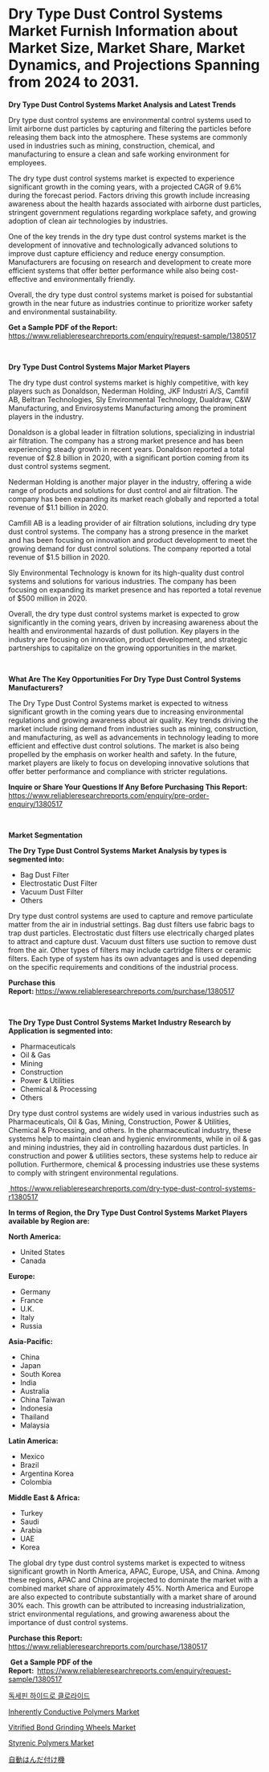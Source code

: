 <p><h1>Dry Type Dust Control Systems Market Furnish Information about Market Size, Market Share, Market Dynamics, and Projections Spanning from 2024 to 2031.</h1></p><p><strong>Dry Type Dust Control Systems Market Analysis and Latest Trends</strong></p>
<p><p>Dry type dust control systems are environmental control systems used to limit airborne dust particles by capturing and filtering the particles before releasing them back into the atmosphere. These systems are commonly used in industries such as mining, construction, chemical, and manufacturing to ensure a clean and safe working environment for employees.</p><p>The dry type dust control systems market is expected to experience significant growth in the coming years, with a projected CAGR of 9.6% during the forecast period. Factors driving this growth include increasing awareness about the health hazards associated with airborne dust particles, stringent government regulations regarding workplace safety, and growing adoption of clean air technologies by industries.</p><p>One of the key trends in the dry type dust control systems market is the development of innovative and technologically advanced solutions to improve dust capture efficiency and reduce energy consumption. Manufacturers are focusing on research and development to create more efficient systems that offer better performance while also being cost-effective and environmentally friendly.</p><p>Overall, the dry type dust control systems market is poised for substantial growth in the near future as industries continue to prioritize worker safety and environmental sustainability.</p></p>
<p><strong>Get a Sample PDF of the Report:&nbsp;</strong> <a href="https://www.reliableresearchreports.com/enquiry/request-sample/1380517">https://www.reliableresearchreports.com/enquiry/request-sample/1380517</a></p>
<p>&nbsp;</p>
<p><strong>Dry Type Dust Control Systems Major Market Players</strong></p>
<p><p>The dry type dust control systems market is highly competitive, with key players such as Donaldson, Nederman Holding, JKF Industri A/S, Camfill AB, Beltran Technologies, Sly Environmental Technology, Dualdraw, C&W Manufacturing, and Envirosystems Manufacturing among the prominent players in the industry.</p><p>Donaldson is a global leader in filtration solutions, specializing in industrial air filtration. The company has a strong market presence and has been experiencing steady growth in recent years. Donaldson reported a total revenue of $2.8 billion in 2020, with a significant portion coming from its dust control systems segment.</p><p>Nederman Holding is another major player in the industry, offering a wide range of products and solutions for dust control and air filtration. The company has been expanding its market reach globally and reported a total revenue of $1.1 billion in 2020.</p><p>Camfill AB is a leading provider of air filtration solutions, including dry type dust control systems. The company has a strong presence in the market and has been focusing on innovation and product development to meet the growing demand for dust control solutions. The company reported a total revenue of $1.5 billion in 2020.</p><p>Sly Environmental Technology is known for its high-quality dust control systems and solutions for various industries. The company has been focusing on expanding its market presence and has reported a total revenue of $500 million in 2020.</p><p>Overall, the dry type dust control systems market is expected to grow significantly in the coming years, driven by increasing awareness about the health and environmental hazards of dust pollution. Key players in the industry are focusing on innovation, product development, and strategic partnerships to capitalize on the growing opportunities in the market.</p></p>
<p>&nbsp;</p>
<p><strong>What Are The Key Opportunities For Dry Type Dust Control Systems Manufacturers?</strong></p>
<p><p>The Dry Type Dust Control Systems market is expected to witness significant growth in the coming years due to increasing environmental regulations and growing awareness about air quality. Key trends driving the market include rising demand from industries such as mining, construction, and manufacturing, as well as advancements in technology leading to more efficient and effective dust control solutions. The market is also being propelled by the emphasis on worker health and safety. In the future, market players are likely to focus on developing innovative solutions that offer better performance and compliance with stricter regulations.</p></p>
<p><strong>Inquire or Share Your Questions If Any Before Purchasing This Report:</strong> <a href="https://www.reliableresearchreports.com/enquiry/pre-order-enquiry/1380517">https://www.reliableresearchreports.com/enquiry/pre-order-enquiry/1380517</a></p>
<p>&nbsp;</p>
<p><strong>Market Segmentation</strong></p>
<p><strong>The Dry Type Dust Control Systems Market Analysis by types is segmented into:</strong></p>
<p><ul><li>Bag Dust Filter</li><li>Electrostatic Dust Filter</li><li>Vacuum Dust Filter</li><li>Others</li></ul></p>
<p><p>Dry type dust control systems are used to capture and remove particulate matter from the air in industrial settings. Bag dust filters use fabric bags to trap dust particles. Electrostatic dust filters use electrically charged plates to attract and capture dust. Vacuum dust filters use suction to remove dust from the air. Other types of filters may include cartridge filters or ceramic filters. Each type of system has its own advantages and is used depending on the specific requirements and conditions of the industrial process.</p></p>
<p><strong>Purchase this Report:&nbsp;</strong><a href="https://www.reliableresearchreports.com/purchase/1380517">https://www.reliableresearchreports.com/purchase/1380517</a></p>
<p>&nbsp;</p>
<p><strong>The Dry Type Dust Control Systems Market Industry Research by Application is segmented into:</strong></p>
<p><ul><li>Pharmaceuticals</li><li>Oil & Gas</li><li>Mining</li><li>Construction</li><li>Power & Utilities</li><li>Chemical & Processing</li><li>Others</li></ul></p>
<p><p>Dry type dust control systems are widely used in various industries such as Pharmaceuticals, Oil & Gas, Mining, Construction, Power & Utilities, Chemical & Processing, and others. In the pharmaceutical industry, these systems help to maintain clean and hygienic environments, while in oil & gas and mining industries, they aid in controlling hazardous dust particles. In construction and power & utilities sectors, these systems help to reduce air pollution. Furthermore, chemical & processing industries use these systems to comply with stringent environmental regulations.</p></p>
<p><a href="https://www.reliableresearchreports.com/dry-type-dust-control-systems-r1380517">&nbsp;https://www.reliableresearchreports.com/dry-type-dust-control-systems-r1380517</a></p>
<p><strong>In terms of Region, the Dry Type Dust Control Systems Market Players available by Region are:</strong></p>
<p>
    <p> <strong> North America: </strong>
        <ul>
            <li>United States</li>
            <li>Canada</li>
        </ul>
        </p> 
    <p> <strong> Europe: </strong>
        <ul>
            <li>Germany</li>
            <li>France</li>
            <li>U.K.</li>
            <li>Italy</li>
            <li>Russia</li>
        </ul>
        </p> 
    <p> <strong> Asia-Pacific: </strong>
        <ul>
            <li>China</li>
            <li>Japan</li>
            <li>South Korea</li>
            <li>India</li>
            <li>Australia</li>
            <li>China Taiwan</li>
            <li>Indonesia</li>
            <li>Thailand</li>
            <li>Malaysia</li>
        </ul>
        </p> 
    <p> <strong> Latin America: </strong>
        <ul>
            <li>Mexico</li>
            <li>Brazil</li>
            <li>Argentina Korea</li>
            <li>Colombia</li>
        </ul>
        </p> 
    <p> <strong> Middle East & Africa: </strong>
        <ul>
            <li>Turkey</li>
            <li>Saudi</li>
            <li>Arabia</li>
            <li>UAE</li>
            <li>Korea</li>
        </ul>
    </p>
    </p>
<p><p>The global dry type dust control systems market is expected to witness significant growth in North America, APAC, Europe, USA, and China. Among these regions, APAC and China are projected to dominate the market with a combined market share of approximately 45%. North America and Europe are also expected to contribute substantially with a market share of around 30% each. This growth can be attributed to increasing industrialization, strict environmental regulations, and growing awareness about the importance of dust control systems.</p></p>
<p><strong>Purchase this Report: </strong><a href="https://www.reliableresearchreports.com/purchase/1380517">https://www.reliableresearchreports.com/purchase/1380517</a></p>
<p>&nbsp;<strong>Get a Sample PDF of the Report:&nbsp;&nbsp;</strong><a href="https://www.reliableresearchreports.com/enquiry/request-sample/1380517">https://www.reliableresearchreports.com/enquiry/request-sample/1380517</a></p>
<p><strong></strong></p>
<p><p><a href="https://github.com/Hubertstyenger6685/Market-Research-Report-List-1/blob/main/909069920126.md">독세핀 하이드로 클로라이드</a></p><p><a href="https://issuu.com/reportprime-2/docs/inherently-conductive-polymers-market-size-2030.pp">Inherently Conductive Polymers Market</a></p><p><a href="https://www.linkedin.com/pulse/vitrified-bond-grinding-wheels-market-size-trends-growth-outlook-k2xze?trackingId=IlsRfyd9RTgpb%2Baxa7jeJQ%3D%3D">Vitrified Bond Grinding Wheels Market</a></p><p><a href="https://www.linkedin.com/pulse/styrenic-polymers-market-research-report-provides-thorough-asuse?trackingId=REfZf56DjrRODPZhT106nw%3D%3D">Styrenic Polymers Market</a></p><p><a href="https://github.com/dadanedu33/Market-Research-Report-List-1/blob/main/355395721897.md">自動はんだ付け機</a></p></p>